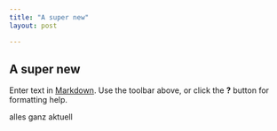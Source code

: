 ```yaml
---
title: "A super new"
layout: post

---
```


## A super new

Enter text in [Markdown](http://daringfireball.net/projects/markdown/). Use the toolbar above, or click the **?** button for formatting help.

alles ganz aktuell
